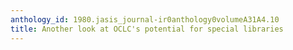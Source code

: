 ```yaml
---
anthology_id: 1980.jasis_journal-ir0anthology0volumeA31A4.10
title: Another look at OCLC's potential for special libraries
---
```

